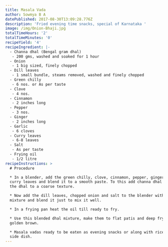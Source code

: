 ```yaml
---
title: Masala Vada
author: Sowmya B A
datePublished: 2017-08-30T13:09:28.776Z
description: 'Fried evening time snacks, special of Karnataka '
image: /img/Onion-Bhaji.jpg
totalTimeHours: '2'
totalTimeMinutes: '0'
recipeYield: '4'
recipeIngredient: |-
  - Channa dhal (Bengal gram dhal)
   - 200 gms, washed and soaked for 1 hour
  - Onion
   - 1 big sized, finely chopped
  - Dill leaves
   - 1 small bundle, steams removed, washed and finely chopped
  - Green chilly
   - 6 nos. or As per taste
  - Clove
   - 4 nos.
  - Cinnamon
   - 2 inches long
  - Pepper
   - 3 nos.
  - Ginger
   - 2 inches long
  - Garlic
   - 6 cloves
  - Curry leaves
   - 6-8 leaves
  - Salt
   - As per taste
  - Frying oil
   - 1/2 litre
recipeInstructions: >
  # Procedure

  * In a blender, add the green chilly, clove, cinnamon, pepper, ginger, garlic,
  curry leaves and blend it to a smooth paste. To this add channa dhal and blend
  the dhal to a coarse texture.

  * Now add the dill leaves, chopped onion and salt to the blender with the
  mixture and blend it just to mix it well.

  * In a frying pan heat the oil till ready to fry.

  * Use this blended dhal mixture, make them to flat patis and deep fry to
  golden brown.

  * Masala vadas ready to be eaten as evening snacks or along with rice as a
  side dish.
---
```




